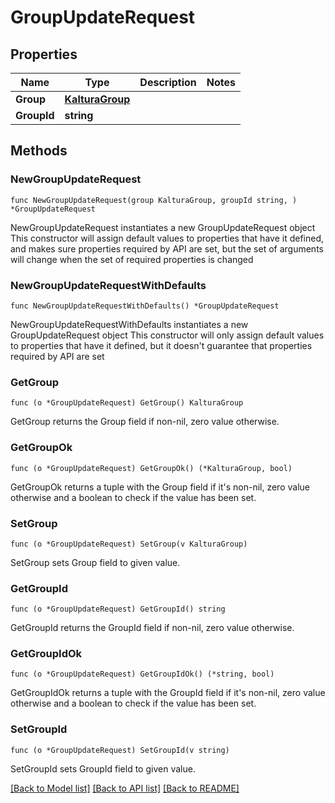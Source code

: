 # GroupUpdateRequest

## Properties

Name | Type | Description | Notes
------------ | ------------- | ------------- | -------------
**Group** | [**KalturaGroup**](KalturaGroup.md) |  | 
**GroupId** | **string** |  | 

## Methods

### NewGroupUpdateRequest

`func NewGroupUpdateRequest(group KalturaGroup, groupId string, ) *GroupUpdateRequest`

NewGroupUpdateRequest instantiates a new GroupUpdateRequest object
This constructor will assign default values to properties that have it defined,
and makes sure properties required by API are set, but the set of arguments
will change when the set of required properties is changed

### NewGroupUpdateRequestWithDefaults

`func NewGroupUpdateRequestWithDefaults() *GroupUpdateRequest`

NewGroupUpdateRequestWithDefaults instantiates a new GroupUpdateRequest object
This constructor will only assign default values to properties that have it defined,
but it doesn't guarantee that properties required by API are set

### GetGroup

`func (o *GroupUpdateRequest) GetGroup() KalturaGroup`

GetGroup returns the Group field if non-nil, zero value otherwise.

### GetGroupOk

`func (o *GroupUpdateRequest) GetGroupOk() (*KalturaGroup, bool)`

GetGroupOk returns a tuple with the Group field if it's non-nil, zero value otherwise
and a boolean to check if the value has been set.

### SetGroup

`func (o *GroupUpdateRequest) SetGroup(v KalturaGroup)`

SetGroup sets Group field to given value.


### GetGroupId

`func (o *GroupUpdateRequest) GetGroupId() string`

GetGroupId returns the GroupId field if non-nil, zero value otherwise.

### GetGroupIdOk

`func (o *GroupUpdateRequest) GetGroupIdOk() (*string, bool)`

GetGroupIdOk returns a tuple with the GroupId field if it's non-nil, zero value otherwise
and a boolean to check if the value has been set.

### SetGroupId

`func (o *GroupUpdateRequest) SetGroupId(v string)`

SetGroupId sets GroupId field to given value.



[[Back to Model list]](../README.md#documentation-for-models) [[Back to API list]](../README.md#documentation-for-api-endpoints) [[Back to README]](../README.md)



